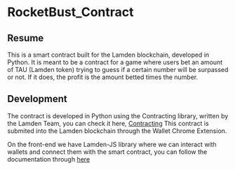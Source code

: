 # RocketBust_Contract

## Resume
This is a smart contract built for the Lamden blockchain, developed in Python.
It is meant to be a contract for a game where users bet an amount of TAU (Lamden token) trying to guess if a certain number will be surpassed or not. If it does, the profit is the amount betted times the number.

## Development
The contract is developed in Python using the Contracting library, written by the Lamden Team, you can check it here, [Contracting](https://developers.lamden.io/contracting/)
This contract is submited into the Lamden blockchain through the Wallet Chrome Extension.

On the front-end we have Lamden-JS library where we can interact with wallets and connect them with the smart contract, you can follow the documentation through [here](https://developers.lamden.io/lamden-js/)

